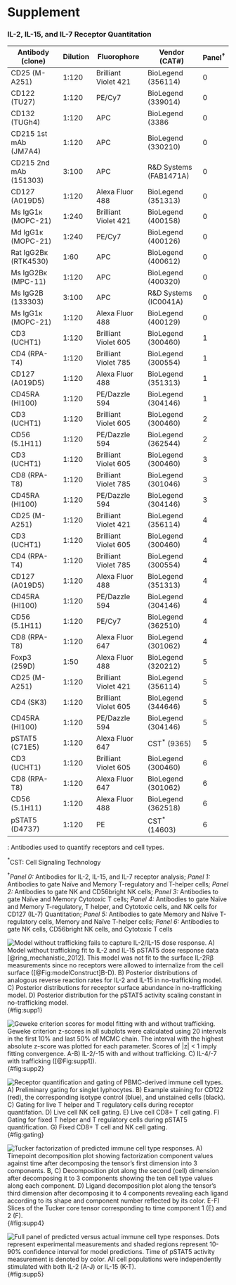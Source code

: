 # Supplement

### IL-2, IL-15, and IL-7 Receptor Quantitation

|    Antibody (clone)      	|    Dilution  	|    Fluorophore           	|    Vendor (CAT#)         	|    $\mathrm{Panel^{†}}$	| 
|--------------------------	|--------------	|--------------------------	|--------------------------	|----------	|
|    CD25 (M-A251)        	|    1:120   	|    Brilliant   Violet 421	|    BioLegend (356114)    	|    0     	|
|    CD122 (TU27)          	|    1:120     	|    PE/Cy7               	|    BioLegend (339014)    	|    0     	|
|    CD132 (TUGh4)         	|    1:120     	|    APC                 	|    BioLegend (3386       	|    0     	|
|    CD215 1st mAb (JM7A4) 	|    1:120     	|    APC                   	|    BioLegend (330210)    	|    0     	|
|    CD215 2nd mAb (151303)	|    3:100     	|    APC                   	|    R&D Systems (FAB1471A)	|    0     	|
|    CD127 (A019D5)        	|    1:120     	|    Alexa   Fluor 488   	|    BioLegend (351313)    	|    0     	|
|    Ms IgG1κ (MOPC-21) 	|    1:240    	|    Brilliant   Violet 421	|    BioLegend (400158)    	|    0     	|
|    Md IgG1κ (MOPC-21) 	|    1:240    	|    PE/Cy7                	|    BioLegend (400126)    	|    0     	|
|    Rat IgG2Bκ (RTK4530)	|    1:60     	|    APC                   	|    BioLegend (400612)    	|    0     	|
|    Ms IgG2Bκ (MPC-11) 	|    1:120     	|    APC                	|    BioLegend (400320)    	|    0     	|
|    Ms IgG2B (133303)  	|    3:100     	|    APC                	|    R&D Systems (IC0041A) 	|    0     	|
|    Ms IgG1κ  (MOPC-21)	|    1:120     	|    Alexa   Fluor 488     	|    BioLegend (400129)    	|    0     	|
|    CD3 (UCHT1)           	|    1:120     	|    Brilliant   Violet 605	|    BioLegend (300460)    	|    1     	|
|    CD4 (RPA-T4)          	|    1:120     	|    Brilliant   Violet 785	|    BioLegend (300554)    	|    1     	|
|    CD127 (A019D5)       	|    1:120     	|    Alexa Fluor   488     	|    BioLegend (351313)    	|    1     	|
|    CD45RA (HI100)        	|    1:120     	|    PE/Dazzle   594      	|    BioLegend (304146)    	|    1     	|
|    CD3 (UCHT1)          	|    1:120     	|    Brilliant   Violet 605	|    BioLegend (300460)    	|    2     	|
|    CD56 (5.1H11)      	|    1:120     	|    PE/Dazzle   594       	|    BioLegend (362544)    	|    2     	|
|    CD3 (UCHT1)           	|    1:120     	|    Brilliant   Violet 605	|    BioLegend (300460)    	|    3     	|
|    CD8 (RPA-T8)          	|    1:120     	|    Brilliant   Violet 785	|    BioLegend (301046)    	|    3     	|
|    CD45RA (HI100)        	|    1:120     	|    PE/Dazzle   594      	|    BioLegend (304146)    	|    3     	|
|    CD25 (M-A251)         	|    1:120     	|    Brilliant   Violet 421	|    BioLegend (356114)    	|    4     	|
|    CD3 (UCHT1)           	|    1:120     	|    Brilliant   Violet 605	|    BioLegend (300460)    	|    4     	|
|    CD4 (RPA-T4)         	|    1:120     	|    Brilliant   Violet 785	|    BioLegend (300554)    	|    4     	|
|    CD127 (A019D5)       	|    1:120     	|    Alexa Fluor    488   	|    BioLegend (351313)    	|    4     	|
|    CD45RA (HI100)        	|    1:120     	|    PE/Dazzle   594       	|    BioLegend (304146)    	|    4     	|
|    CD56 (5.1H11)        	|    1:120     	|    PE/Cy7                	|    BioLegend (362510)    	|    4     	|
|    CD8 (RPA-T8)          	|    1:120     	|    Alexa Fluor    647    	|    BioLegend (301062)    	|    4     	|
|    Foxp3 (259D)          	|    1:50     	|    Alexa Fluor    488   	|    BioLegend (320212)    	|    5     	|
|    CD25 (M-A251)         	|    1:120     	|    Brilliant   Violet 421	|    BioLegend (356114)    	|    5     	|
|    CD4 (SK3)             	|    1:120     	|    Brilliant   Violet 605	|    BioLegend (344646)    	|    5     	|
|    CD45RA (HI100)        	|    1:120     	|    PE/Dazzle   594      	|    BioLegend (304146)    	|    5     	|
|    pSTAT5 (C71E5)        	|    1:120     	|    Alexa Fluor    647    	|    $\mathrm{CST^{*}}$ (9365)            	|    5     	|
|    CD3 (UCHT1)           	|    1:120     	|    Brilliant   Violet 605	|    BioLegend (300460)    	|    6     	|
|    CD8 (RPA-T8)          	|    1:120     	|    Alexa Fluor    647   	|    BioLegend (301062)    	|    6     	|
|    CD56 (5.1H11)         	|    1:120     	|    Alexa Fluor    488    	|    BioLegend (362518)    	|    6     	|
|    pSTAT5 (D4737)        	|    1:120     	|    PE                  	|    $\mathrm{CST^{*}}$ (14603)           	|    6     	|

: Antibodies used to quantify receptors and cell types.

$\mathrm{^{*}}$CST: Cell Signaling Technology

$\mathrm{^{†}}$*Panel 0:* Antibodies for IL-2, IL-15, and IL-7 receptor analysis; *Panel 1:* Antibodies to gate Naïve and Memory T-regulatory and T-helper cells; *Panel 2:* Antibodies to gate NK and CD56bright NK cells; *Panel 3:* Antibodies to gate Naïve and Memory Cytotoxic T cells; *Panel 4:* Antibodies to gate Naïve and Memory T-regulatory, T helper, and Cytotoxic cells, and NK cells for CD127 (IL-7) Quantitation; *Panel 5:* Antibodies to gate Memory and Naïve T-regulatory cells, Memory and Naïve T-helper cells; *Panel 6:* Antibodies to gate NK cells, CD56bright NK cells, and Cytotoxic T cells

![**Model without trafficking fails to capture IL-2/IL-15 dose response.** A) Model without trafficking fit to IL-2 and IL-15 pSTAT5 dose response data [@ring_mechanistic_2012]. This model was not fit to the surface IL-2Rβ measurements since no receptors were allowed to internalize from the cell surface ([@Fig:modelConstruct]B-D).
B) Posterior distributions of analogous reverse reaction rates for IL-2 and IL-15 in no-trafficking model.
C) Posterior distributions for receptor surface abundance in no-trafficking model.
D) Posterior distribution for the pSTAT5 activity scaling constant in no-trafficking model. ](./Manuscript/Figures/figureS1.svg){#fig:supp1}

![**Geweke criterion scores for model fitting with and without trafficking.** Geweke criterion z-scores in all subplots were calculated using 20 intervals in the first 10% and last 50% of MCMC chain. The interval with the highest absolute z-score was plotted  for each parameter. Scores of |z| < 1 imply fitting convergence. A-B) IL-2/-15 with and without trafficking. C) IL-4/-7 with trafficking ([@Fig:supp1]). ](./Manuscript/Figures/figureS2.svg){#fig:supp2}

![**Receptor quantification and gating of PBMC-derived immune cell types.** A) Preliminary gating for singlet lyphocytes. B) Example staining for CD122 (red), the corresponding isotype control (blue), and unstained cells (black). C) Gating for live T helper and T regulatory cells during receptor quantifation. D) Live cell NK cell gating. E) Live cell CD8+ T cell gating. F) Gating for fixed T helper and T regulatory cells during pSTAT5 quantification. G) Fixed CD8+ T cell and NK cell gating.](./Manuscript/gatingFigure.svg){#fig:gating}

![**Tucker factorization of predicted immune cell type responses.** A) Timepoint decomposition plot showing factorization component values against time after decomposing the tensor’s first dimension into 3 components. B, C) Decomposition plot along the second (cell) dimension after decomposing it to 3 components showing the ten cell type values along each component. D) Ligand decomposition plot along the tensor’s third dimension after decomposing it to 4 components revealing each ligand according to its shape and component number reflected by its color. E-F) Slices of the Tucker core tensor corresponding to time component 1 (E) and 2 (F).](./Manuscript/Figures/figureS4.svg){#fig:supp4}

![**Full panel of predicted versus actual immune cell type responses.** Dots represent experimental measurements and shaded regions represent 10-90% confidence interval for model predictions. Time of pSTAT5 activity measurement is denoted by color. All cell populations were independently stimulated with both IL-2 (A-J) or IL-15 (K-T).](./Manuscript/Figures/figureS5.svg){#fig:supp5}
